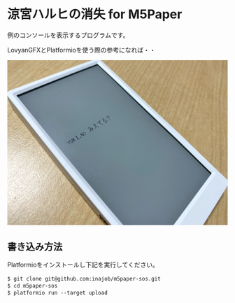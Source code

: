 # 涼宮ハルヒの消失 for M5Paper

例のコンソールを表示するプログラムです。

LovyanGFXとPlatformioを使う際の参考になれば・・

![動作画面](./cover.jpg)

## 書き込み方法

Platformioをインストールし下記を実行してください。

```
$ git clone git@github.com:inajob/m5paper-sos.git
$ cd m5paper-sos
$ platformio run --target upload
```
